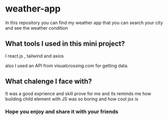 # weather-app
 
 In this repository you can find my weather app that you can search your city and see the weather condition
 
## What tools I used in this mini project?

 I react.js , tailwind and axios
 
 also I used an API from visualcrossing.com for getting data.
 
## What chalenge I face with?

 It was a good exprience and skill prove for me and its reminds me how building child element with JS was so boring and how cool jsx is

 ### Hope you enjoy and share it with your friends
